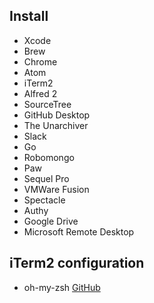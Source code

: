 ## Install
* Xcode
* Brew
* Chrome
* Atom
* iTerm2
* Alfred 2
* SourceTree
* GitHub Desktop
* The Unarchiver
* Slack
* Go
* Robomongo
* Paw
* Sequel Pro
* VMWare Fusion
* Spectacle
* Authy
* Google Drive
* Microsoft Remote Desktop

## iTerm2 configuration
* oh-my-zsh [GitHub](https://github.com/robbyrussell/oh-my-zsh)
